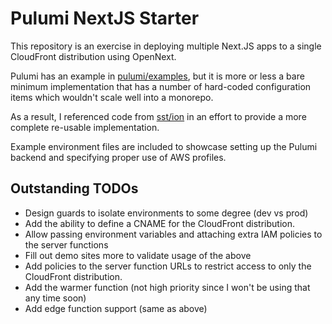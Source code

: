 # Pulumi NextJS Starter

This repository is an exercise in deploying multiple Next.JS apps to a single
CloudFront distribution using OpenNext.

Pulumi has an example in [pulumi/examples](https://github.com/pulumi/examples/tree/master/aws-ts-nextjs),
but it is more or less a bare minimum implementation that has a number of
hard-coded configuration items which wouldn't scale well into a monorepo.

As a result, I referenced code from [sst/ion](https://github.com/sst/ion/blob/dev/platform/src/components/aws/nextjs.ts)
in an effort to provide a more complete re-usable implementation.

Example environment files are included to showcase setting up the Pulumi
backend and specifying proper use of AWS profiles.

## Outstanding TODOs
- Design guards to isolate environments to some degree (dev vs prod)
- Add the ability to define a CNAME for the CloudFront distribution.
- Allow passing environment variables and attaching extra IAM policies to the server functions
- Fill out demo sites more to validate usage of the above
- Add policies to the server function URLs to restrict access to only the
  CloudFront distribution.
- Add the warmer function (not high priority since I won't be using that any time soon)
- Add edge function support (same as above)
